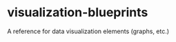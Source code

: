 # visualization-blueprints
A reference for data visualization elements (graphs, etc.)
                